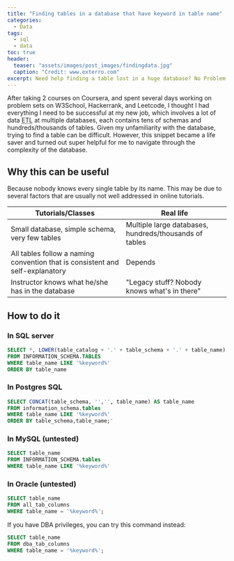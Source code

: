 ```yaml
---
title: "Finding tables in a database that have keyword in table name"
categories:
  - Data
tags:
  - sql
  - data
toc: true
header:
  teaser: "assets/images/post_images/findingdata.jpg"
  caption: "Credit: www.exterro.com"
excerpt: Need help finding a table lost in a huge database? No Problem.
---
```


After taking 2 courses on Coursera, and spent several days working on problem sets on W3School, Hackerrank, and Leetcode, I thought I had everything I need to be successful at my new job, which involves a lot of data <abbr title="Extract, Transform, and Load">ETL</abbr> at multiple databases, each contains tens of schemas and hundreds/thousands of tables. Given my unfamiliarity with the database, trying to find a table can be difficult. However, this snippet became a life saver and turned out super helpful for me to navigate through the complexity of the database.

## Why this can be useful

Because nobody knows every single table by its name. This may be due to several factors that are usually not well addressed in online tutorials. 

Tutorials/Classes|Real life
---|---
Small database, simple schema, very few tables|Multiple large databases, hundreds/thousands of tables
All tables follow a naming convention that is consistent and self-explanatory|Depends
Instructor knows what he/she has in the database|"Legacy stuff? Nobody knows what's in there"

## How to do it

### In SQL server

```sql
SELECT *, LOWER(table_catalog + '.' + table_schema + '.' + table_name) 
FROM INFORMATION_SCHEMA.TABLES 
WHERE table_name LIKE '%keyword%' 
ORDER BY table_name
```

### In Postgres SQL

```sql
SELECT CONCAT(table_schema, '','', table_name) AS table_name
FROM information_schema.tables
WHERE table_name LIKE '%keyword%'
ORDER BY table_schema,table_name;'
```

### In MySQL (untested)

```sql
SELECT table_name
FROM INFORMATION_SCHEMA.tables 
WHERE table_name LIKE '%keyword%'
```

### In Oracle (untested)

```sql
SELECT table_name 
FROM all_tab_columns 
WHERE table_name = '%keyword%';
```

If you have DBA privileges, you can try this command instead:

```sql
SELECT table_name 
FROM dba_tab_columns 
WHERE table_name = '%keyword%';
```